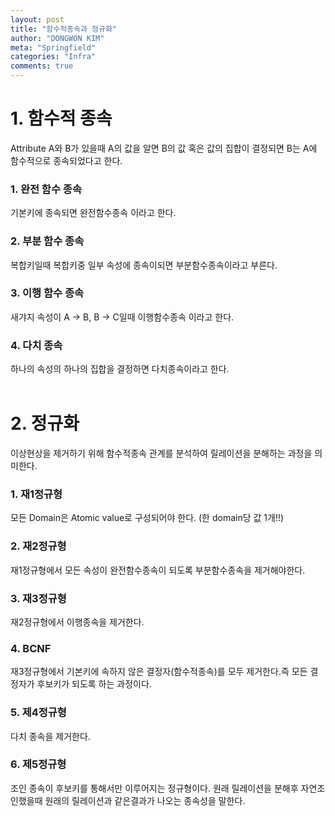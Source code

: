 ```yaml
---
layout: post
title: "함수적종속과 정규화"
author: "DONGWON KIM"
meta: "Springfield"
categories: "Infra"
comments: true
---
```


# 1. 함수적 종속
Attribute A와 B가 있을때 A의 값을 알면 B의 값 혹은 값의 집합이 결정되면 B는 A에 함수적으로 종속되었다고 한다.

### 1. 완전 함수 종속
기본키에 종속되면 완전함수종속 이라고 한다.

### 2. 부분 함수 종속
복합키일때 복합키중 일부 속성에 종속이되면 부분함수종속이라고 부른다.

### 3. 이행 함수 종속
새갸지 속성이 A -> B, B -> C일때 이행함수종속 이라고 한다.

### 4. 다치 종속
하나의 속성의 하나의 집합을 결정하면 다치종속이라고 한다.
<br/><br/>


# 2. 정규화
이상현상을 제거하기 위해 함수적종속 관계를 분석하여 릴레이션을 분해하는 과정을 의미한다.

### 1. 재1정규형
모든 Domain은 Atomic value로 구성되어야 한다. (한 domain당 값 1개!!)

### 2. 재2정규형
재1정규형에서 모든 속성이 완전함수종속이 되도록 부분함수종속을 제거해야한다.

### 3. 재3정규형
재2정규형에서 이행종속을 제거한다.

### 4. BCNF
재3정규형에서 기본키에 속하지 않은 결정자(함수적종속)를 모두 제거한다.즉 모든 결정자가 후보키가 되도록 하는 과정이다.

### 5. 제4정규형
다치 종속을 제거한다.

### 6. 제5정규형
조인 종속이 후보키를 통해서만 이루어지는 정규형이다. 원래 릴레이션을 분해후 자연조인했을때 원래의 릴레이션과 같은결과가
나오는 종속성을 말한다.